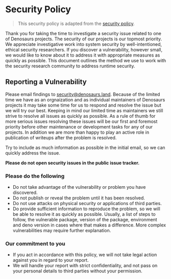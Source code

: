 # Security Policy

> This security policy is adapted from the
> [security policy](https://github.com/denoland/deno/security).

Thank you for taking the time to investigate a security issue related to one of
Denosaurs projects. The security of our projects is our topmost priority. We
appreciate investigative work into system security by well-intentioned, ethical
security researchers. If you discover a vulnerability, however small, we would
like to know about it to address it with appropriate measures as quickly as
possible. This document outlines the method we use to work with the security
research community to address runtime security.

## Reporting a Vulnerability

Please email findings to security@denosaurs.land. Because of the limited time we
have as an orgnaization and as individual maintainers of Denosaurs projects it
may take some time for us to respond and resolve the issue but we will try our
best. Keeping in mind our limited time as maintainers we still strive to resolve
all issues as quickly as possible. As a rule of thumb for more serious issues
resolving these issues will be our first and foremost priority before other
maintenance or development tasks for any of our projects. In addition we are
more than happy to play an active role in publication of writeups after the
problem is resolved.

Try to include as much information as possible in the initial email, so we can
quickly address the issue.

**Please do not open security issues in the public issue tracker.**

### Please do the following

- Do not take advantage of the vulnerability or problem you have discovered.
- Do not publish or reveal the problem until it has been resolved.
- Do not use attacks on physical security or applications of third parties.
- Do provide sufficient information to reproduce the problem, so we will be able
  to resolve it as quickly as possible. Usually, a list of steps to follow, the
  vulnerable package, version of the package, environment and deno version in
  cases where that makes a difference. More complex vulnerabilities may require
  further explanation.

### Our commitment to you

- If you act in accordance with this policy, we will not take legal action
  against you in regard to your report.
- We will handle your report with strict confidentiality, and not pass on your
  personal details to third parties without your permission.
